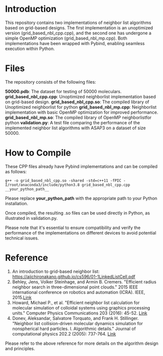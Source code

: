 # Introduction
This repository contains two implementations of neighbor list algorithms based on grid-based designs. The first implementation is an unoptimized version (grid_based_nbl_cpp.cpp), and the second one has undergone a simple OpenMP optimization (grid_based_nbl_mp.cpp). Both implementations have been wrapped with Pybind, enabling seamless execution within Python.

# Files
The repository consists of the following files:

__50000.pdb__: The dataset for testing of 50000 moleculars. 
__grid_based_nbl_cpp.cpp__: Unoptimized neighborlist implementation based on grid-based design.
__grid_based_nbl_cpp.so__: The compiled library of Unoptimized neighborlist for python
__grid_based_nbl_mp.cpp__: Neighborlist implementation with basic OpenMP optimization for improved performance.
__grid_based_nbl_mp.so__: The compiled library of OpenMP neighborlistfor python
__validation.py__: A test file comparing the performance of the implemented neighbor list algorithms with ASAP3 on a dataset of size 50000.


# How to Compile
These CPP files already have Pybind implementations and can be compiled as follows:
```
g++ -o grid_based_nbl_cpp.so -shared -std=c++11 -fPIC -I/root/anaconda3/include/python3.8 grid_based_nbl_cpp.cpp __your_python_path__
``` 
Please replace __your_python_path__ with the appropriate path to your Python installation.

Once compiled, the resulting .so files can be used directly in Python, as illustrated in validation.py.

Please note that it's essential to ensure compatibility and verify the performance of the implementations on different devices to avoid potential technical issues.

# Reference
1. An introduction to grid-based neighbor list: https://aiichironakano.github.io/cs596/01-1LinkedListCell.pdf
2. Behley, Jens, Volker Steinhage, and Armin B. Cremers. "Efficient radius neighbor search in three-dimensional point clouds." 2015 IEEE international conference on robotics and automation (ICRA). IEEE, 2015.[Link](https://jbehley.github.io/papers/behley2015icra.pdf)
3. Howard, Michael P., et al. "Efficient neighbor list calculation for molecular simulation of colloidal systems using graphics processing units." Computer Physics Communications 203 (2016): 45-52. [Link](https://www.sciencedirect.com/science/article/pii/S0010465516300182)
4. Donev, Aleksandar, Salvatore Torquato, and Frank H. Stillinger. "Neighbor list collision-driven molecular dynamics simulation for nonspherical hard particles. I. Algorithmic details." Journal of computational physics 202.2 (2005): 737-764. [Link](https://www.sciencedirect.com/science/article/pii/S0021999104003146)

Please refer to the above reference for more details on the algorithm design and principles.

